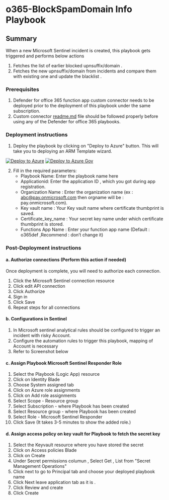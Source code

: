 # o365-BlockSpamDomain Info Playbook
 ## Summary
 When a new Microsoft Sentinel incident is created, this playbook gets triggered and performs below actions
 1. Fetches the list of earlier blocked upnsuffix/domain .
 2. Fetches the new upnsuffix/domain from incidents and compare them with existing one and update the blacklist . 


### Prerequisites 
1. Defender for office 365 function app custom connector needs to be deployed prior to the deployment of this playbook under the same subscription.
2. Custom connector [readme.md](../../CustomConnector/O365_Defender_FunctionAppConnector/readme.md) file should be followed properly before using any of the Defender for office 365 playbooks.

### Deployment instructions 
1. Deploy the playbook by clicking on "Deploy to Azure" button. This will take you to deploying an ARM Template wizard.

[![Deploy to Azure](https://aka.ms/deploytoazurebutton)](https://portal.azure.com/#create/Microsoft.Template/uri/https%3A%2F%2Fraw.githubusercontent.com%2FAzure%2FAzure-Sentinel%2Fmaster%2FSolutions%2FThreatXCloud%2FPlaybooks%2FThreatXPlaybooks%2FThreatX-BlockIP-URL%2Fazuredeploy.json)
[![Deploy to Azure Gov](https://aka.ms/deploytoazuregovbutton)](https://portal.azure.us/#create/Microsoft.Template/uri/https%3A%2F%2Fraw.githubusercontent.com%2FAzure%2FAzure-Sentinel%2Fmaster%2FSolutions%2FThreatXCloud%2FPlaybooks%2F%2FThreatXPlaybooks%2FThreatX-BlockIP-URL%2Fazuredeploy.json)

2. Fill in the required parameters:
    * Playbook Name: Enter the playbook name here
    * Applicationid: Enter the application ID , which you got during app registration.
    * Organization Name : Enter the organization name (ex : abc@pay.onmicrosoft.com then orgname will be : pay.onmicrosoft.com).
	* Key vault name : Your Key vault name where certificate thumbprint is saved. 
	* Certificate_key_name : Your secret key name under which certificate thumbprint is stored.
	* Functions App Name : Enter your function app name (Default : o365def ,Recommend : don’t change it)


### Post-Deployment instructions 
#### a. Authorize connections (Perform this action if needed)
Once deployment is complete, you will need to authorize each connection.
1.	Click the Microsoft Sentinel connection resource
2.	Click edit API connection
3.	Click Authorize
4.	Sign in
5.	Click Save
6.	Repeat steps for all connections
#### b. Configurations in Sentinel
1. In Microsoft sentinel analytical rules should be configured to trigger an incident with risky Account.
2. Configure the automation rules to trigger this playbook, mapping of Account is necessary
3. Refer to Screenshot below

#### c. Assign Playbook Microsoft Sentinel Responder Role
1. Select the Playbook (Logic App) resource
2. Click on Identity Blade
3. Choose System assigned tab
4. Click on Azure role assignments
5. Click on Add role assignments
6. Select Scope - Resource group
7. Select Subscription - where Playbook has been created
8. Select Resource group - where Playbook has been created
9. Select Role - Microsoft Sentinel Responder
10. Click Save (It takes 3-5 minutes to show the added role.)
#### d. Assign access policy on key vault for Playbook to fetch the secret key
1. Select the Keyvault resource where you have stored the secret
2. Click on Access policies Blade
3. Click on Create
4. Under Secret permissions columun , Select Get , List from "Secret Management Operations"
5. Click next to go to Principal tab and choose your deployed playbook name
6. Click Next leave application tab as it is .
7. Click Review and create
8. Click Create
